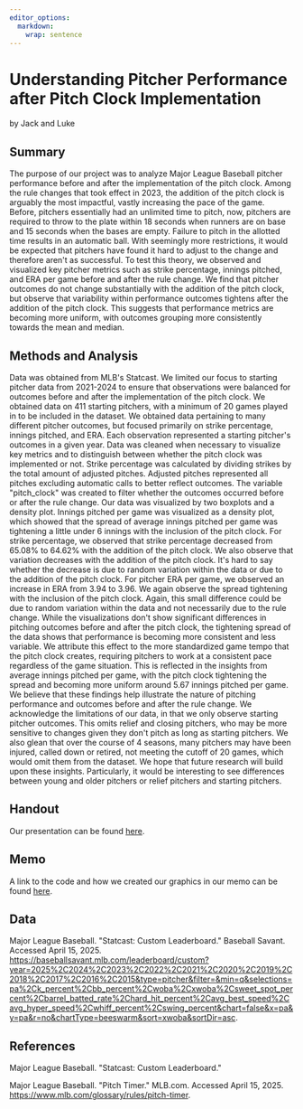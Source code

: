 ```yaml
---
editor_options: 
  markdown: 
    wrap: sentence
---
```


# Understanding Pitcher Performance after Pitch Clock Implementation

by Jack and Luke

## Summary

The purpose of our project was to analyze Major League Baseball pitcher performance before and after the implementation of the pitch clock. Among the rule changes that took effect in 2023, the addition of the pitch clock is arguably the most impactful, vastly increasing the pace of the game. Before, pitchers essentially had an unlimited time to pitch, now, pitchers are required to throw to the plate within 18 seconds when runners are on base and 15 seconds when the bases are empty. Failure to pitch in the allotted time results in an automatic ball. With seemingly more restrictions, it would be expected that pitchers have found it hard to adjust to the change and therefore aren't as successful. To test this theory, we observed and visualized key pitcher metrics such as strike percentage, innings pitched, and ERA per game before and after the rule change. We find that pitcher outcomes do not change substantially with the addition of the pitch clock, but observe that variability within performance outcomes tightens after the addition of the pitch clock. This suggests that performance metrics are becoming more uniform, with outcomes grouping more consistently towards the mean and median.                    


## Methods and Analysis

Data was obtained from MLB's Statcast. We limited our focus to starting pitcher data from 2021-2024 to ensure that observations were balanced for outcomes before and after the implementation of the pitch clock. We obtained data on 411 starting pitchers, with a minimum of 20 games played in to be included in the dataset. We obtained data pertaining to many different pitcher outcomes, but focused primarily on strike percentage, innings pitched, and ERA. Each observation represented a starting pitcher's outcomes in a given year.
  Data was cleaned when necessary to visualize key metrics and to distinguish between whether the pitch clock was implemented or not. Strike percentage was calculated by dividing strikes by the total amount of adjusted pitches. Adjusted pitches represented all pitches excluding automatic calls to better reflect outcomes. The variable "pitch_clock" was created to filter whether the outcomes occurred before or after the rule change.
  Our data was visualized by two boxplots and a density plot. Innings pitched per game was visualized as a density plot, which showed that the spread of average innings pitched per game was tightening a little under 6 innings with the inclusion of the pitch clock. For strike percentage, we observed that strike percentage decreased from 65.08% to 64.62% with the addition of the pitch clock. We also observe that variation decreases with the addition of the pitch clock. It's hard to say whether the decrease is due to random variation within the data or due to the addition of the pitch clock. For pitcher ERA per game, we observed an increase in ERA from 3.94 to 3.96. We again observe the spread tightening with the inclusion of the pitch clock. Again, this small difference could be due to random variation within the data and not necessarily due to the rule change. While the visualizations don't show significant differences in pitching outcomes before and after the pitch clock, the tightening spread of the data shows that performance is becoming more consistent and less variable. We attribute this effect to the more standardized game tempo that the pitch clock creates, requiring pitchers to work at a consistent pace regardless of the game situation. This is reflected in the insights from average innings pitched per game, with the pitch clock tightening the spread and becoming more uniform around 5.67 innings pitched per game. We believe that these findings help illustrate the nature of pitching performance and outcomes before and after the rule change. We acknowledge the limitations of our data, in that we only observe starting pitcher outcomes. This omits relief and closing pitchers, who may be more sensitive to changes given they don't pitch as long as starting pitchers. We also glean that over the course of 4 seasons, many pitchers may have been injured, called down or retired, not meeting the cutoff of 20 games, which would omit them from the dataset. We hope that future research will build upon these insights. Particularly, it would be interesting to see differences between young and older pitchers or relief pitchers and starting pitchers.    


## Handout


Our presentation can be found [here](DCS117Final.pdf).

## Memo

A link to the code and how we created our graphics in our memo can be found [here](memo/memo.html).

## Data

Major League Baseball.
"Statcast: Custom Leaderboard." Baseball Savant.
Accessed April 15, 2025.
<https://baseballsavant.mlb.com/leaderboard/custom?year=2025%2C2024%2C2023%2C2022%2C2021%2C2020%2C2019%2C2018%2C2017%2C2016%2C2015&type=pitcher&filter=&min=q&selections=pa%2Ck_percent%2Cbb_percent%2Cwoba%2Cxwoba%2Csweet_spot_percent%2Cbarrel_batted_rate%2Chard_hit_percent%2Cavg_best_speed%2Cavg_hyper_speed%2Cwhiff_percent%2Cswing_percent&chart=false&x=pa&y=pa&r=no&chartType=beeswarm&sort=xwoba&sortDir=asc>.

## References

Major League Baseball.
"Statcast: Custom Leaderboard."

Major League Baseball.
"Pitch Timer." MLB.com. Accessed April 15, 2025.
<https://www.mlb.com/glossary/rules/pitch-timer>.
